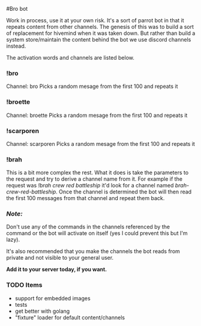 #Bro bot

Work in process, use it at your own risk.  It's a sort of parrot bot in that it 
repeats content from other channels.  The genesis of this was to build a sort of 
replacement for hivemind when it was taken down.  But rather than build a system 
store/maintain the content behind the bot we use discord channels instead.

The activation words and channels are listed below.  

### !bro
Channel: bro
Picks a random mesage from the first 100 and repeats it

### !broette
Channel: broette
Picks a random mesage from the first 100 and repeats it

### !scarporen
Channel: scarporen
Picks a random mesage from the first 100 and repeats it

### !brah
This is a bit more complex the rest.  What it does is take the parameters to 
the request and try to derive a channel name from it.  For example if the 
request was *!brah crew red battleship* it'd look for a channel named 
*brah-crew-red-battleship*.  Once the channel is determined the bot will then
read the first 100 messages from that channel and repeat them back.

### ***Note:***
Don't use any of the commands in the channels referenced by the command or 
the bot will activate on itself (yes I could prevent this but I'm lazy).  

It's also recommended that you make the channels the bot reads from private 
and not visible to your general user.

**Add it to your server today, if you want.**

### TODO Items

- support for embedded images
- tests
- get better with golang
- "fixture" loader for default content/channels



